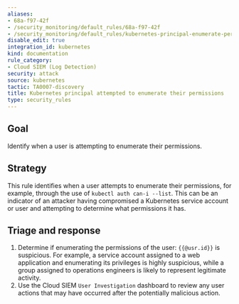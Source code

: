 ```yaml
---
aliases:
- 68a-f97-42f
- /security_monitoring/default_rules/68a-f97-42f
- /security_monitoring/default_rules/kubernetes-principal-enumerate-permissions
disable_edit: true
integration_id: kubernetes
kind: documentation
rule_category:
- Cloud SIEM (Log Detection)
security: attack
source: kubernetes
tactic: TA0007-discovery
title: Kubernetes principal attempted to enumerate their permissions
type: security_rules
---
```


## Goal
Identify when a user is attempting to enumerate their permissions.

## Strategy
This rule identifies when a user attempts to enumerate their permissions, for example, through the use of `kubectl auth can-i --list`. This can be an indicator of an attacker having compromised a Kubernetes service account or user and attempting to determine what permissions it has.

## Triage and response
1. Determine if enumerating the permissions of the user: `{{@usr.id}}` is suspicious. For example, a service account assigned to a web application and enumerating its privileges is highly suspicious, while a group assigned to operations engineers is likely to represent legitimate activity.
2. Use the Cloud SIEM `User Investigation` dashboard to review any user actions that may have occurred after the potentially malicious action.
